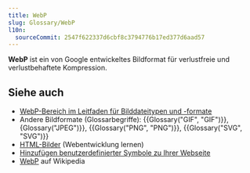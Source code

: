 ```yaml
---
title: WebP
slug: Glossary/WebP
l10n:
  sourceCommit: 2547f622337d6cbf8c3794776b17ed377d6aad57
---
```


**WebP** ist ein von Google entwickeltes Bildformat für verlustfreie und verlustbehaftete Kompression.

## Siehe auch

- [WebP-Bereich im Leitfaden für Bilddateitypen und -formate](/de/docs/Web/Media/Guides/Formats/Image_types#webp_image)
- Andere Bildformate (Glossarbegriffe): {{Glossary("GIF", "GIF")}}, {Glossary("JPEG")}}, {{Glossary("PNG", "PNG")}}, {{Glossary("SVG", "SVG")}}
- [HTML-Bilder](/de/docs/Learn_web_development/Core/Structuring_content/HTML_images) (Webentwicklung lernen)
- [Hinzufügen benutzerdefinierter Symbole zu Ihrer Webseite](/de/docs/Learn_web_development/Core/Structuring_content/Webpage_metadata#adding_custom_icons_to_your_site)
- [WebP](https://en.wikipedia.org/wiki/WebP) auf Wikipedia
